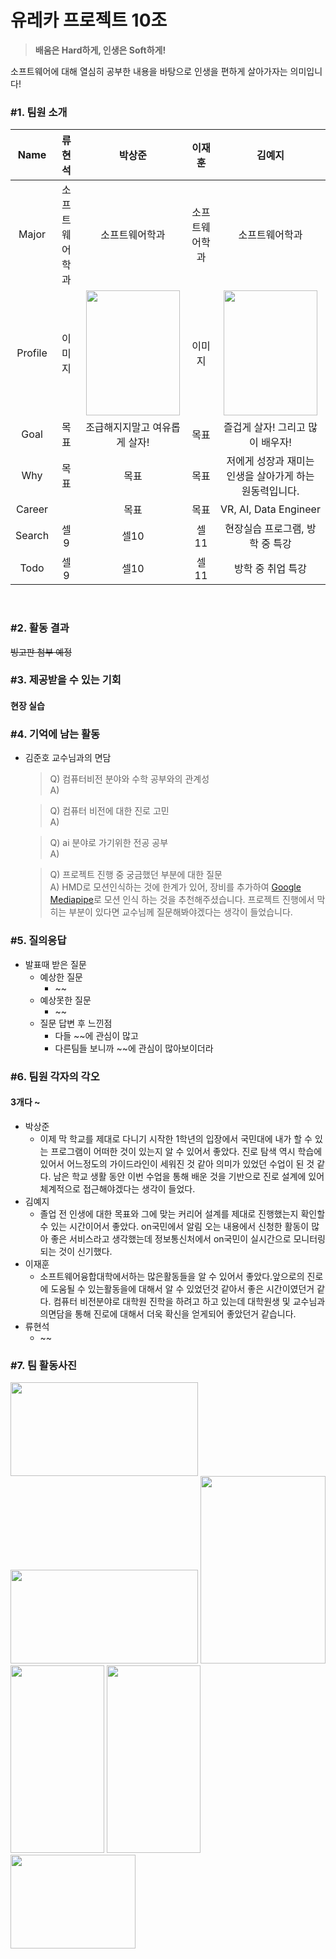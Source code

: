 # 유레카 프로젝트 10조

> **배움은 Hard하게, 인생은 Soft하게!**

소프트웨어에 대해 열심히 공부한 내용을 바탕으로 인생을 편하게 살아가자는 의미입니다!

### #1. 팀원 소개

|Name|류현석|박상준|이재훈|김예지|
|:---:|:---:|:---:|:---:|:---:|
|Major|소프트웨어학과|소프트웨어학과|소프트웨어학과|소프트웨어학과|
|Profile|이미지|<img width="150px" height="200px" src="https://github.com/user-attachments/assets/0d48fc85-ff96-40e5-9596-697f05f658c8">|이미지|<img width="150px" height="200px" src="https://github.com/user-attachments/assets/73ce1083-9743-43b5-b3b9-113f95fb5ba7">|
|Goal|목표|조급해지지말고 여유롭게 살자!|목표|즐겁게 살자! 그리고 많이 배우자!|
|Why|목표|목표|목표|저에게 성장과 재미는<br>인생을 살아가게 하는 원동력입니다.|
|Career||목표|목표|VR, AI, Data Engineer|
|Search|셀9|셀10|셀11|현장실습 프로그램, 방학 중 특강|
|Todo|셀9|셀10|셀11|방학 중 취업 특강|

<br>

### #2. 활동 결과

~~빙고판 첨부 예정~~

### #3. 제공받을 수 있는 기회
#### 현장 실습

### #4. 기억에 남는 활동
- 김준호 교수님과의 면담
    > Q) 컴퓨터비전 분야와 수학 공부와의 관계성<br>
    > A)

    > Q) 컴퓨터 비전에 대한 진로 고민<br>
    > A)

    > Q) ai 분야로 가기위한 전공 공부<br>
    > A)

    > Q) 프로젝트 진행 중 궁금했던 부분에 대한 질문<br>
    > A) HMD로 모션인식하는 것에 한계가 있어, 장비를 추가하여 [Google Mediapipe](https://ai.google.dev/edge/mediapipe/solutions/guide?hl=ko)로 모션 인식 하는 것을 추천해주셨습니다. 프로젝트 진행에서 막히는 부분이 있다면 교수님께 질문해봐야겠다는 생각이 들었습니다.

### #5. 질의응답
- 발표때 받은 질문
    - 예상한 질문
        - ~~
    - 예상못한 질문
        - ~~
    - 질문 답변 후 느낀점
        - 다들 ~~에 관심이 많고
        - 다른팀들 보니까 ~~에 관심이 많아보이더라

### #6. 팀원 각자의 각오
#### 3개다 ~
- 박상준
  - 이제 막 학교를 제대로 다니기 시작한 1학년의 입장에서 국민대에 내가 할 수 있는 프로그램이 어떠한 것이 있는지 알 수 있어서 좋았다. 진로 탐색 역시 학습에 있어서 어느정도의 가이드라인이 세워진 것 같아 의미가 있었던 수업이 된 것 같다. 남은 학교 생활 동안 이번 수업을 통해 배운 것을 기반으로 진로 설계에 있어 체계적으로 접근해야겠다는 생각이 들었다.
- 김예지
  - 졸업 전 인생에 대한 목표와 그에 맞는 커리어 설계를 제대로 진행했는지 확인할 수 있는 시간이어서 좋았다. on국민에서 알림 오는 내용에서 신청한 활동이 많아 좋은 서비스라고 생각했는데 정보통신처에서 on국민이 실시간으로 모니터링 되는 것이 신기했다.
- 이재훈
  - 소프트웨어융합대학에서하는 많은활동들을 알 수 있어서 좋았다.앞으로의 진로에 도움될 수 있는활동을에 대해서 알 수 있었던것 같아서 좋은 시간이였던거 같다. 컴퓨터 비전분야로 대학원 진학을 하려고 하고 있는데 대학원생 및 교수님과의면담을 통해 진로에 대해서 더욱 확신을 얻게되어 좋았던거 같습니다.
- 류현석
  - ~~

### #7. 팀 활동사진

<img width="300px" height="150px" src="https://github.com/user-attachments/assets/ee6fe8d2-94ad-40ff-8270-fad2b09f873c">
<img width="300px" height="150px" src="https://github.com/user-attachments/assets/75ed08b4-ac6a-4ed2-8a40-60eb76ba8b1b">
<img width="200px" height="300px" src="https://github.com/user-attachments/assets/4a0b4ffc-545b-402b-83e8-16cf250904ba">
<img width="150px" height="300px" src="https://github.com/user-attachments/assets/0ced5a79-c30a-4b43-9022-4ac873de1f50">
<img width="150px" height="300px" src="https://github.com/user-attachments/assets/e04b32f6-07e4-4fb0-8629-29649d0e4090">
<img width="200px" height="150px" src="https://github.com/user-attachments/assets/69a9f31a-d5e2-40ef-bf3f-2f9b03c581f7">

